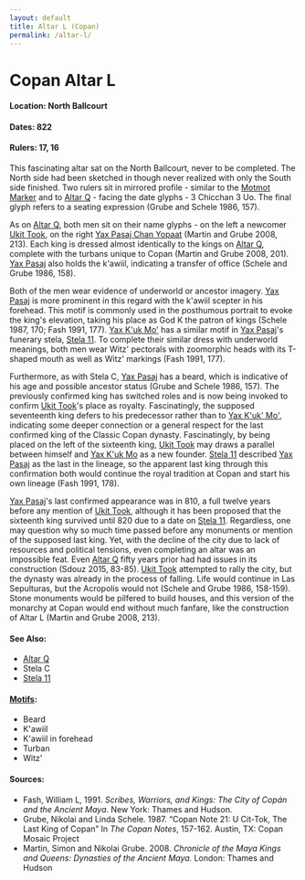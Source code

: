 ```yaml
---
layout: default
title: Altar L (Copan)
permalink: /altar-l/
---
```


# Copan Altar L

#### <strong>Location:</strong> North Ballcourt
#### <strong>Dates:</strong> 822
#### <strong>Rulers:</strong> 17, 16

This fascinating altar sat on the North Ballcourt, never to be completed.
The North side had been sketched in though never realized with only the
South side finished. Two rulers sit in mirrored profile - similar to the
<a href="{{site.baseurl}}/motmot-marker">Motmot Marker</a> and to <a href="{{site.baseurl}}/altar-q">Altar Q</a> - facing the date glyphs - 3 Chicchan 3 Uo. The final glyph refers to a seating expression (Grube and Schele 1986, 157).

As on <a href="{{site.baseurl}}/altar-q">Altar Q</a>, both men sit on their name glyphs - on the left a newcomer <a href="{{site.baseurl}}/ukit-took">Ukit Took</a>, on the right <a href="{{site.baseurl}}/yax-pasaj-chan-yopaat">Yax Pasaj Chan Yopaat</a> (Martin and Grube 2008, 213). Each king is dressed almost identically to the kings on <a href="{{site.baseurl}}/altar-q">Altar Q</a>, complete with the turbans unique to Copan (Martin and Grube 2008, 201). <a href="{{site.baseurl}}/yax-pasaj-chan-yopaat">Yax Pasaj</a> also holds the k'awiil, indicating a transfer of office (Schele and Grube 1986, 158).

Both of the men wear evidence of underworld or ancestor imagery. <a href="{{site.baseurl}}/yax-pasaj-chan-yopaat">Yax Pasaj</a> is more prominent in this regard with the k'awiil scepter in his forehead. This motif is commonly used in the posthumous portrait to evoke the king's elevation, taking his place as God K the patron of kings (Schele 1987, 170; Fash 1991, 177). <a href="{{site.baseurl}}/yax-kuk-mo">Yax K'uk Mo'</a> has a similar motif in <a href="{{site.baseurl}}/yax-pasaj-chan-yopaat">Yax Pasaj</a>'s funerary stela, <a href="{{site.baseurl}}/stela-11">Stela 11</a>. To complete their similar dress with underworld meanings, both men wear Witz' pectorals with zoomorphic heads with its T-shaped  mouth as well as Witz' markings (Fash 1991, 177).

Furthermore, as with Stela C, <a href="{{site.baseurl}}/yax-pasaj-chan-yopaat">Yax Pasaj</a> has a beard, which is indicative of his age and possible ancestor status (Grube and Schele 1986, 157). The previously confirmed king has switched roles and is now being invoked to confirm <a href="{{site.baseurl}}/ukit-took">Ukit Took</a>'s place as royalty. Fascinatingly, the supposed seventeenth king defers to his predecessor rather than to <a href="{{site.baseurl}}/yax-kuk-mo">Yax K'uk' Mo'</a>, indicating some deeper connection or a general respect for the last confirmed king of the Classic Copan dynasty. Fascinatingly, by being placed on the left of the sixteenth king, <a href="{{site.baseurl}}/ukit-took">Ukit Took</a> may draws a parallel between himself and <a href="{{site.baseurl}}/yax-kuk-mo">Yax K'uk Mo</a> as a new founder. <a href="{{site.baseurl}}/stela-11">Stela 11</a> described <a href="{{site.baseurl}}/yax-pasaj-chan-yopaat">Yax Pasaj</a> as the last in the lineage, so the apparent last king through this confirmation both would continue the royal tradition at Copan and start his own lineage (Fash 1991, 178).

<a href="{{site.baseurl}}/yax-pasaj-chan-yopaat">Yax Pasaj</a>'s last confirmed appearance was in 810, a full twelve years before any mention of <a href="{{site.baseurl}}/ukit-took">Ukit Took</a>, although it has been proposed that the sixteenth king survived until 820 due to a date on <a href="{{site.baseurl}}/stela-11">Stela 11</a>. Regardless, one may question why so much time passed before any monuments or mention of the supposed last king. Yet, with the decline of the city due to lack of resources and political tensions, even completing an altar was an impossible feat. Even <a href="{{site.baseurl}}/altar-q">Altar Q</a> fifty years prior had had issues in its construction (Sdouz 2015, 83-85). <a href="{{site.baseurl}}/ukit-took">Ukit Took</a> attempted to rally the city, but the dynasty was already in the process of falling. Life would continue in Las Sepulturas, but the Acropolis would not (Schele and Grube 1986, 158-159). Stone monuments would be pilfered to build houses, and this version of the monarchy at Copan would end without much fanfare, like the construction of Altar L (Martin and Grube 2008, 213).

#### <strong>See Also</strong>:
<ul>
<li><a href="{{site.baseurl}}/altar-q">Altar Q</a></li>
<li>Stela C</li>
<li><a href="{{site.baseurl}}/stela-11">Stela 11</a></li>
</ul>

#### <strong><a href="{{site.baseurl}}/motif-glossary">Motifs</a></strong>:
<ul>
<li>Beard</li>
<li>K'awiil</li>
<li>K'awiil in forehead</li>
<li>Turban</li>
<li>Witz'</li>
</ul>

#### <strong>Sources</strong>:
<ul>
<li>Fash, William L, 1991. <cite>Scribes, Warriors, and Kings: The City of Copán and the Ancient Maya</cite>. New York: Thames and Hudson.</li>
<li>Grube, Nikolai and Linda Schele. 1987. “Copan Note 21: U Cit-Tok, The Last King of Copan” In <cite>The Copan Notes</cite>, 157-162. Austin, TX: Copan Mosaic Project</li>
<li>Martin, Simon and Nikolai Grube. 2008. <cite>Chronicle of the Maya Kings and
    Queens: Dynasties of the Ancient Maya.</cite> London: Thames and Hudson</li>
</ul>
